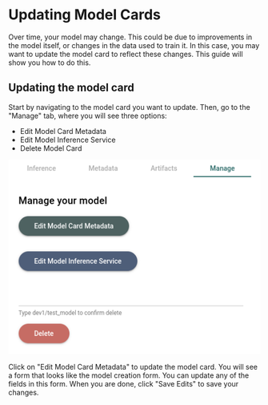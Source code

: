 # Updating Model Cards
Over time, your model may change. This could be due to improvements in the model itself, or changes in the data used to train it. In this case, you may want to update the model card to reflect these changes. This guide will show you how to do this.

## Updating the model card
Start by navigating to the model card you want to update. Then, go to the "Manage" tab, where you will see three options:
- Edit Model Card Metadata
- Edit Model Inference Service
- Delete Model Card

![Manage Model Card](../../_static/model-cards/manage-tab.png)

Click on "Edit Model Card Metadata" to update the model card. You will see a form that looks like the model creation form. You can update any of the fields in this form. When you are done, click "Save Edits" to save your changes.